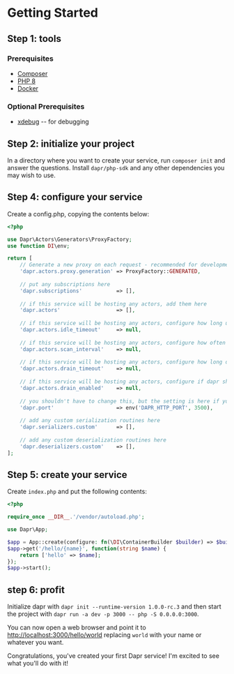 # Getting Started

## Step 1: tools

### Prerequisites

- [Composer](https://getcomposer.org/)
- [PHP 8](https://www.php.net/)
- [Docker](https://www.docker.com/)

### Optional Prerequisites

- [xdebug](http://xdebug.org/) -- for debugging

## Step 2: initialize your project

In a directory where you want to create your service, run `composer init` and answer the questions.
Install `dapr/php-sdk` and any other dependencies you may wish to use.

## Step 4: configure your service

Create a config.php, copying the contents below:

```php
<?php

use Dapr\Actors\Generators\ProxyFactory;
use function DI\env;

return [
    // Generate a new proxy on each request - recommended for development
    'dapr.actors.proxy.generation' => ProxyFactory::GENERATED,
    
    // put any subscriptions here
    'dapr.subscriptions'           => [],
    
    // if this service will be hosting any actors, add them here
    'dapr.actors'                  => [],
    
    // if this service will be hosting any actors, configure how long until dapr should consider an actor idle
    'dapr.actors.idle_timeout'     => null,
    
    // if this service will be hosting any actors, configure how often dapr will check for idle actors 
    'dapr.actors.scan_interval'    => null,
    
    // if this service will be hosting any actors, configure how long dapr will wait for an actor to finish during drains
    'dapr.actors.drain_timeout'    => null,
    
    // if this service will be hosting any actors, configure if dapr should wait for an actor to finish
    'dapr.actors.drain_enabled'    => null,
    
    // you shouldn't have to change this, but the setting is here if you need to
    'dapr.port'                    => env('DAPR_HTTP_PORT', 3500),
    
    // add any custom serialization routines here
    'dapr.serializers.custom'      => [],
    
    // add any custom deserialization routines here
    'dapr.deserializers.custom'    => [],
];
```

## Step 5: create your service

Create `index.php` and put the following contents: 

```php
<?php

require_once __DIR__.'/vendor/autoload.php';

use Dapr\App;

$app = App::create(configure: fn(\DI\ContainerBuilder $builder) => $builder->addDefinitions(__DIR__ . '/config.php'));
$app->get('/hello/{name}', function(string $name) {
    return ['hello' => $name];
});
$app->start();
```

## step 6: profit

Initialize dapr with `dapr init --runtime-version 1.0.0-rc.3` and then start the project
with `dapr run -a dev -p 3000 -- php -S 0.0.0.0:3000`.

You can now open a web browser and point it to [http://localhost:3000/hello/world](http://localhost:3000/hello/world)
replacing `world` with your name or whatever you want.

Congratulations, you've created your first Dapr service! I'm excited to see what you'll do with it!

